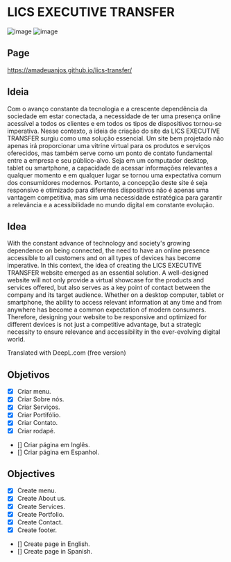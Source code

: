 # LICS EXECUTIVE TRANSFER
![image](https://github.com/AmadeuAnjos/lics-transfer/assets/53497771/e12c81e4-dead-45ef-aec9-6bd5c6b4efde)
![image](https://github.com/AmadeuAnjos/lics-transfer/assets/53497771/c34cd7f3-e8fe-412e-9da6-541482b23aa3)

## Page
https://amadeuanjos.github.io/lics-transfer/

## Ideia
Com o avanço constante da tecnologia e a crescente dependência da sociedade em estar conectada, a necessidade de ter uma presença online acessível a todos os clientes e em todos os tipos de dispositivos tornou-se imperativa. Nesse contexto, a ideia de criação do site da LICS EXECUTIVE TRANSFER surgiu como uma solução essencial. Um site bem projetado não apenas irá proporcionar uma vitrine virtual para os produtos e serviços oferecidos, mas também serve como um ponto de contato fundamental entre a empresa e seu público-alvo. Seja em um computador desktop, tablet ou smartphone, a capacidade de acessar informações relevantes a qualquer momento e em qualquer lugar se tornou uma expectativa comum dos consumidores modernos. Portanto, a concepção deste site é seja responsivo e otimizado para diferentes dispositivos não é apenas uma vantagem competitiva, mas sim uma necessidade estratégica para garantir a relevância e a acessibilidade no mundo digital em constante evolução.

## Idea
With the constant advance of technology and society's growing dependence on being connected, the need to have an online presence accessible to all customers and on all types of devices has become imperative. In this context, the idea of creating the LICS EXECUTIVE TRANSFER website emerged as an essential solution. A well-designed website will not only provide a virtual showcase for the products and services offered, but also serves as a key point of contact between the company and its target audience. Whether on a desktop computer, tablet or smartphone, the ability to access relevant information at any time and from anywhere has become a common expectation of modern consumers. Therefore, designing your website to be responsive and optimized for different devices is not just a competitive advantage, but a strategic necessity to ensure relevance and accessibility in the ever-evolving digital world.

Translated with DeepL.com (free version)

## Objetivos
- [X] Criar menu.
- [X] Criar Sobre nós.
- [X] Criar Serviços.
- [X] Criar Portifólio.
- [X] Criar Contato.
- [X] Criar rodapé.
- [] Criar página em Inglês.
- [] Criar página em Espanhol.

## Objectives
- [X] Create menu.
- [X] Create About us.
- [X] Create Services.
- [X] Create Portfolio.
- [X] Create Contact.
- [X] Create footer.
- [] Create page in English.
- [] Create page in Spanish.